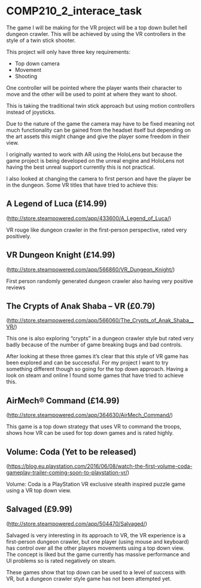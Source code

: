 # COMP210_2_interace_task


The game I will be making for the VR project will be a top down bullet hell dungeon crawler. This will be achieved by using the VR controllers in the style of a twin stick shooter. 

This project will only have three key requirements:

* Top down camera
*	Movement
* Shooting

One controller will be pointed where the player wants their character to move and the other will be used to point at where they want to shoot. 

This is taking the traditional twin stick approach but using motion controllers instead of joysticks. 

Due to the nature of the game the camera may have to be fixed meaning not much functionality can be gained from the headset itself but depending on the art assets this might change and give the player some freedom in their view.

I originally wanted to work with AR using the HoloLens but because the game project is being developed on the unreal engine and HoloLens not having the best unreal support currently this is not practical. 

I also looked at changing the camera to first person and have the player be in the dungeon. Some VR titles that have tried to achieve this:

## A Legend of Luca (£14.99)

(http://store.steampowered.com/app/433600/A_Legend_of_Luca/)  

VR rouge like dungeon crawler in the first-person perspective, rated very positively.

## VR Dungeon Knight (£14.99)
 
(http://store.steampowered.com/app/566860/VR_Dungeon_Knight/)

First person randomly generated dungeon crawler also having very positive reviews

## The Crypts of Anak Shaba – VR (£0.79)
 
(http://store.steampowered.com/app/566060/The_Crypts_of_Anak_Shaba__VR/)

This one is also exploring “crypts” in a dungeon crawler style but rated very badly because of the number of game breaking bugs and bad controls.

After looking at these three games it’s clear that this style of VR game has been explored and can be successful. For my project I want to try something different though so going for the top down approach. Having a look on steam and online I found some games that have tried to achieve this.

## AirMech® Command (£14.99)
 
(http://store.steampowered.com/app/364630/AirMech_Command/)

This game is a top down strategy that uses VR to command the troops, shows how VR can be used for top down games and is rated highly.

## Volume: Coda (Yet to be released)
 
(https://blog.eu.playstation.com/2016/06/08/watch-the-first-volume-coda-gameplay-trailer-coming-soon-to-playstation-vr/)

Volume: Coda is a PlayStation VR exclusive stealth inspired puzzle game using a VR top down view.

## Salvaged (£9.99)
 
(http://store.steampowered.com/app/504470/Salvaged/)

Salvaged is very interesting in its approach to VR, the VR experience is a first-person dungeon crawler, but one player (using mouse and keyboard) has control over all the other players movements using a top down view. The concept is liked but the game currently has massive performance and UI problems so is rated negatively on steam.

These games show that top down can be used to a level of success with VR, but a dungeon crawler style game has not been attempted yet. 



